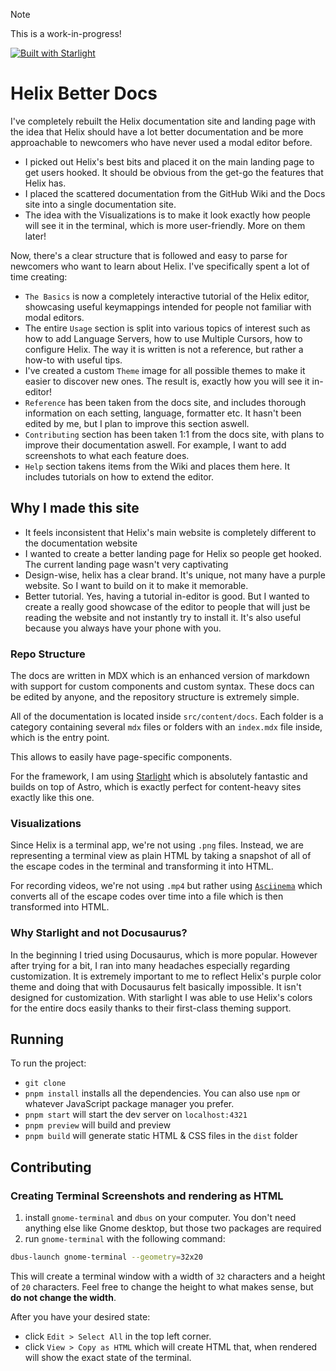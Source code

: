 > [!NOTE]
> This is a work-in-progress!

[![Built with Starlight](https://astro.badg.es/v2/built-with-starlight/tiny.svg)](https://starlight.astro.build)

# Helix Better Docs

I've completely rebuilt the Helix documentation site and landing page with the idea that Helix should have a lot better documentation and be more approachable to newcomers who have never used a modal editor before.

- I picked out Helix's best bits and placed it on the main landing page to get users hooked. It should be obvious from the get-go the features that Helix has.
- I placed the scattered documentation from the GitHub Wiki and the Docs site into a single documentation site.
- The idea with the Visualizations is to make it look exactly how people will see it in the terminal, which is more user-friendly. More on them later!

Now, there's a clear structure that is followed and easy to parse for newcomers who want to learn about Helix. I've specifically spent a lot of time creating:

- `The Basics` is now a completely interactive tutorial of the Helix editor, showcasing useful keymappings intended for people not familiar with modal editors.
- The entire `Usage` section is split into various topics of interest such as how to add Language Servers, how to use Multiple Cursors, how to configure Helix. The way it is written is not a reference, but rather a how-to with useful tips.
- I've created a custom `Theme` image for all possible themes to make it easier to discover new ones. The result is, exactly how you will see it in-editor!
- `Reference` has been taken from the docs site, and includes thorough information on each setting, language, formatter etc. It hasn't been edited by me, but I plan to improve this section aswell.
- `Contributing` section has been taken 1:1 from the docs site, with plans to improve their documentation aswell. For example, I want to add screenshots to what each feature does.
- `Help` section takens items from the Wiki and places them here. It includes tutorials on how to extend the editor.

## Why I made this site

- It feels inconsistent that Helix's main website is completely different to the documentation website
- I wanted to create a better landing page for Helix so people get hooked. The current landing page wasn't very captivating
- Design-wise, helix has a clear brand. It's unique, not many have a purple website. So I want to build on it to make it memorable.
- Better tutorial. Yes, having a tutorial in-editor is good. But I wanted to create a really good showcase of the editor to people that will just be reading the website and not instantly try to install it. It's also useful because you always have your phone with you.

### Repo Structure

The docs are written in MDX which is an enhanced version of markdown with support for custom components and custom syntax. These docs can be edited by anyone, and the repository structure is extremely simple.

All of the documentation is located inside `src/content/docs`. Each folder is a category containing several `mdx` files or folders with an `index.mdx` file inside, which is the entry point.

This allows to easily have page-specific components.

For the framework, I am using [Starlight](https://starlight.astro.build/) which is absolutely fantastic and builds on top of Astro, which is exactly perfect for content-heavy sites exactly like this one.

### Visualizations

Since Helix is a terminal app, we're not using `.png` files. Instead, we are representing a terminal view as plain HTML by taking a snapshot of all of the escape codes in the terminal and transforming it into HTML.

For recording videos, we're not using `.mp4` but rather using [`Asciinema`](https://asciinema.org/) which converts all of the escape codes over time into a file which is then transformed into HTML.

### Why Starlight and not Docusaurus?

In the beginning I tried using Docusaurus, which is more popular. However after trying for a bit, I ran into many headaches especially regarding customization. It is extremely important to me to reflect Helix's purple color theme and doing that with Docusaurus felt basically impossible. It isn't designed for customization. With starlight I was able to use Helix's colors for the entire docs easily thanks to their first-class theming support.

## Running

To run the project:

- `git clone`
- `pnpm install` installs all the dependencies. You can also use `npm` or whatever JavaScript package manager you prefer.
- `pnpm start` will start the dev server on `localhost:4321`
- `pnpm preview` will build and preview
- `pnpm build` will generate static HTML & CSS files in the `dist` folder

## Contributing

### Creating Terminal Screenshots and rendering as HTML

1. install `gnome-terminal` and `dbus` on your computer. You don't need anything else like Gnome desktop, but those two packages are required
2. run `gnome-terminal` with the following command:

```sh
dbus-launch gnome-terminal --geometry=32x20
```

This will create a terminal window with a width of `32` characters and a height of `20` characters.
Feel free to change the height to what makes sense, but **do not change the width**.

After you have your desired state:

- click `Edit > Select All` in the top left corner.
- click `View > Copy as HTML` which will create HTML that, when rendered will show the exact state of the terminal.
